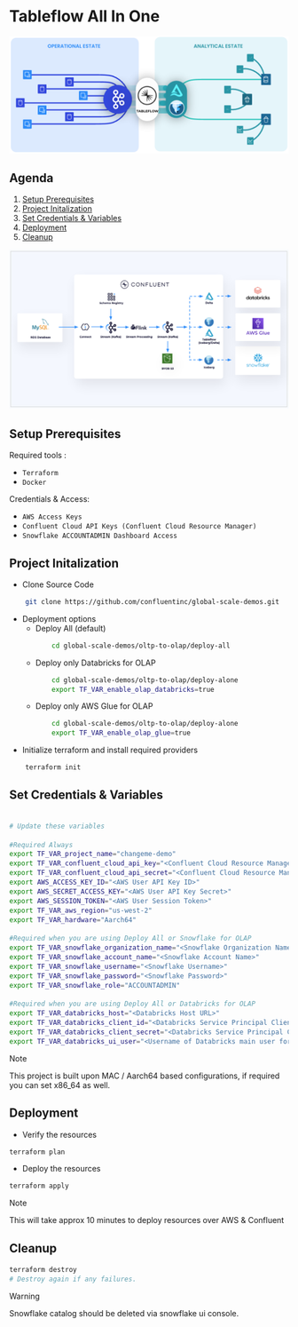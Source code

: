 # Tableflow All In One

![Tableflow](common/images/tableflow.png) 

## **Agenda**
1. [Setup Prerequisites](#step-1)
2. [Project Initalization](#step-2)
3. [Set Credentials & Variables](#step-3)
4. [Deployment](#step-4)
5. [Cleanup](#step-5)

![Architecture](common/images/architecture.png) 

## <a name="step-1"></a>Setup Prerequisites
Required tools :
  - `Terraform`
  - `Docker`

Credentials & Access:
  - `AWS Access Keys`
  - `Confluent Cloud API Keys (Confluent Cloud Resource Manager)`
  - `Snowflake ACCOUNTADMIN Dashboard Access`

## <a name="step-2"></a>Project Initalization
  - Clone Source Code  
```bash
    git clone https://github.com/confluentinc/global-scale-demos.git
```
  - Deployment options
    - Deploy All (default)
        ```bash
            cd global-scale-demos/oltp-to-olap/deploy-all
        ```
    - Deploy only Databricks for OLAP
        ```bash
            cd global-scale-demos/oltp-to-olap/deploy-alone
            export TF_VAR_enable_olap_databricks=true
        ```
    - Deploy only AWS Glue for OLAP
        ```bash
            cd global-scale-demos/oltp-to-olap/deploy-alone
            export TF_VAR_enable_olap_glue=true
        ```
  - Initialize terraform and install required providers
```bash
    terraform init
```

## <a name="step-3"></a>Set Credentials & Variables
```bash

# Update these variables

#Required Always
export TF_VAR_project_name="changeme-demo"
export TF_VAR_confluent_cloud_api_key="<Confluent Cloud Resource Management API Key Name>"
export TF_VAR_confluent_cloud_api_secret="<Confluent Cloud Resource Management API Key Secret>"
export AWS_ACCESS_KEY_ID="<AWS User API Key ID>"
export AWS_SECRET_ACCESS_KEY="<AWS User API Key Secret>"
export AWS_SESSION_TOKEN="<AWS User Session Token>"
export TF_VAR_aws_region="us-west-2"
export TF_VAR_hardware="Aarch64"

#Required when you are using Deploy All or Snowflake for OLAP 
export TF_VAR_snowflake_organization_name="<Snowflake Organization Name>"
export TF_VAR_snowflake_account_name="<Snowflake Account Name>"
export TF_VAR_snowflake_username="<Snowflake Username>"
export TF_VAR_snowflake_password="<Snowflake Password>"
export TF_VAR_snowflake_role="ACCOUNTADMIN"

#Required when you are using Deploy All or Databricks for OLAP 
export TF_VAR_databricks_host="<Databricks Host URL>"
export TF_VAR_databricks_client_id="<Databricks Service Principal Client ID>"
export TF_VAR_databricks_client_secret="<Databricks Service Principal Client Secret>"
export TF_VAR_databricks_ui_user="<Username of Databricks main user for ui access>"
```
> [!NOTE]
> This project is built upon MAC / Aarch64 based configurations, if required you can set x86_64 as well.

## <a name="step-4"></a>Deployment
- Verify the resources
```bash
terraform plan
```
- Deploy the resources
```bash
terraform apply
```
> [!NOTE]
> This will take approx 10 minutes to deploy resources over AWS & Confluent


## <a name="step-5"></a>Cleanup

```bash
terraform destroy 
# Destroy again if any failures.
```
> [!WARNING]
> Snowflake catalog should be deleted via snowflake ui console.
